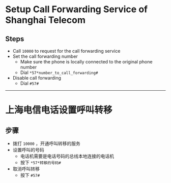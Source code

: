 # Setup Call Forwarding Service of Shanghai Telecom

## Steps
* Call `10000` to request for the call forwarding service
* Set the call forwarding number
  * Make sure the phone is locally connected to the original phone number
  * Dial `*57*number_to_call_forwarding#`
* Disable call forwarding
  * Dial `#57#`

------

# 上海电信电话设置呼叫转移

## 步骤
* 拨打 `10000` ，开通呼叫转移的服务
* 设置呼叫的号码
  * 电话机需要是电话号码的总线本地连接的电话机
  * 按下 `*57*转移的号码#`
* 取消呼叫转移
  * 按下 `#57#`
